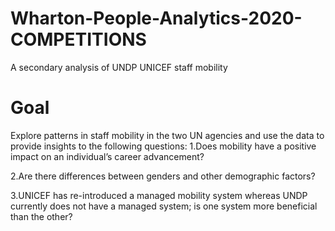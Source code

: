 # Wharton-People-Analytics-2020-COMPETITIONS
A secondary analysis of UNDP UNICEF staff mobility
# Goal
Explore patterns in staff mobility in the two UN agencies and use the data to provide insights to the following questions: 1.Does mobility have a positive impact on an individual’s career advancement?

2.Are there differences between genders and other demographic factors? 

3.UNICEF has re-introduced a managed mobility system whereas UNDP currently does not have a managed system; is one system more beneficial than the other?
